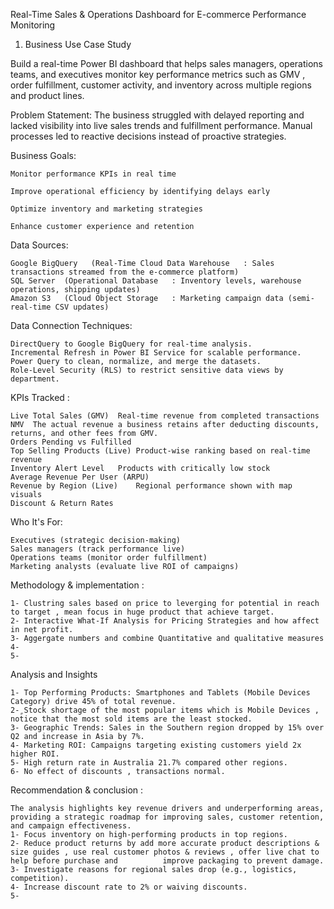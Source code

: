 

Real-Time Sales & Operations Dashboard for E-commerce Performance Monitoring

1.  Business Use Case Study

Build a real-time Power BI dashboard that helps sales managers, operations teams, and executives monitor key performance metrics such as GMV , order fulfillment, customer activity, and inventory across multiple regions and product lines.

Problem Statement:
The business struggled with delayed reporting and lacked visibility into live sales trends and fulfillment performance. Manual processes led to reactive decisions instead of proactive strategies.

Business Goals:

    Monitor performance KPIs in real time

    Improve operational efficiency by identifying delays early

    Optimize inventory and marketing strategies

    Enhance customer experience and retention

 Data Sources:
   
    Google BigQuery	  (Real-Time Cloud Data Warehouse	: Sales transactions streamed from the e-commerce platform)
    SQL Server	(Operational Database	: Inventory levels, warehouse operations, shipping updates)
    Amazon S3	(Cloud Object Storage	: Marketing campaign data (semi-real-time CSV updates)

Data Connection Techniques:

    DirectQuery to Google BigQuery for real-time analysis.
    Incremental Refresh in Power BI Service for scalable performance.
    Power Query to clean, normalize, and merge the datasets.
    Role-Level Security (RLS) to restrict sensitive data views by department.

KPIs Tracked :

    Live Total Sales (GMV)  Real-time revenue from completed transactions
    NMV  The actual revenue a business retains after deducting discounts, returns, and other fees from GMV.
    Orders Pending vs Fulfilled	
    Top Selling Products (Live)	Product-wise ranking based on real-time revenue
    Inventory Alert Level	Products with critically low stock
    Average Revenue Per User (ARPU)
    Revenue by Region (Live)	Regional performance shown with map visuals
    Discount & Return Rates
    
Who It's For:

    Executives (strategic decision-making)
    Sales managers (track performance live)
    Operations teams (monitor order fulfillment)
    Marketing analysts (evaluate live ROI of campaigns)

Methodology & implementation :

    1- Clustring sales based on price to leverging for potential in reach to target , mean focus in huge product that achieve target.
    2- Interactive What-If Analysis for Pricing Strategies and how affect in net profit.
    3- Aggergate numbers and combine Quantitative and qualitative measures 
    4-
    5-
    
Analysis and Insights

    1- Top Performing Products: Smartphones and Tablets (Mobile Devices Category) drive 45% of total revenue.
    2- ٍStock shortage of the most popular items which is Mobile Devices , notice that the most sold items are the least stocked.
    3- Geographic Trends: Sales in the Southern region dropped by 15% over Q2 and increase in Asia by 7%.
    4- Marketing ROI: Campaigns targeting existing customers yield 2x higher ROI.
    5- High return rate in Australia 21.7% compared other regions.
    6- No effect of discounts , transactions normal.
    
Recommendation & conclusion :

    The analysis highlights key revenue drivers and underperforming areas, providing a strategic roadmap for improving sales, customer retention, and campaign effectiveness.
    1- Focus inventory on high-performing products in top regions.
    2- Reduce product returns by add more accurate product descriptions & size guides , use real customer photos & reviews , offer live chat to help before purchase and          improve packaging to prevent damage.
    3- Investigate reasons for regional sales drop (e.g., logistics, competition).
    4- Increase discount rate to 2% or waiving discounts.
    5- 








    

